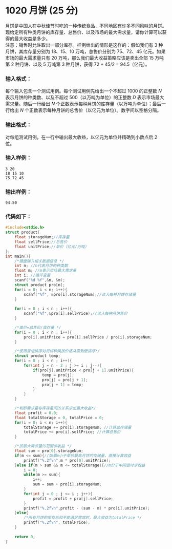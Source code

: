 # 1020 月饼 (25 分)
月饼是中国人在中秋佳节时吃的一种传统食品，不同地区有许多不同风味的月饼。现给定所有种类月饼的库存量、总售价、以及市场的最大需求量，请你计算可以获得的最大收益是多少。<br/>
注意：销售时允许取出一部分库存。样例给出的情形是这样的：假如我们有 3 种月饼，其库存量分别为 18、15、10 万吨，总售价分别为 75、72、45 亿元。如果市场的最大需求量只有 20 万吨，那么我们最大收益策略应该是卖出全部 15 万吨第 2 种月饼、以及 5 万吨第 3 种月饼，获得 72 + 45/2 = 94.5（亿元）。
### 输入格式：
每个输入包含一个测试用例。每个测试用例先给出一个不超过 1000 的正整数 $N$ 表示月饼的种类数、以及不超过 500（以万吨为单位）的正整数 $D$ 表示市场最大需求量。随后一行给出 $N$ 个正数表示每种月饼的库存量（以万吨为单位）；最后一行给出 $N$ 个正数表示每种月饼的总售价（以亿元为单位）。数字间以空格分隔。
### 输出格式：
对每组测试用例，在一行中输出最大收益，以亿元为单位并精确到小数点后 2 位。
### 输入样例：
```
3 20
18 15 10
75 72 45
```
### 输出样例：
```
94.50
```
### 代码如下：
```c
#include<stdio.h>
struct product{
    float storageNum;//库存量 
    float sellPrice;//总售价 
    float unitPrice;//单价（亿元/万吨） 
}; 
int main(){
    /*键盘输入相关数据信息 */
    int n; //n代表月饼的种类数
    float m; //m表示市场最大需求量 
    int i; //循环变量 
    scanf("%d %f",&n, &m);
    struct product pro[n];
    for(i = 0; i < n; i++){
        scanf("%f", &pro[i].storageNum);//读入每种月饼存储量 
    }
    
    for(i = 0 ; i < n ; i++){
        scanf("%f",&pro[i].sellPrice);//读入每种月饼售价 
    }

    /*单价=总售价/库存量 */
    for(i = 0 ; i < n ; i++){
        pro[i].unitPrice = pro[i].sellPrice / pro[i].storageNum;
    }

    /*使用冒泡排序对月饼种类按价格从高到低排序*/
    struct product temp;
    for(i = 0 ; i < n ; i++){
        for(int j = n - 2 ; j >= i ; j--){
            if(pro[j].unitPrice < pro[j + 1].unitPrice){
                temp = pro[j];
                pro[j] = pro[j + 1];
                pro[j + 1] = temp;
            }
        }
    } 

    /*判断需求量与库存量间的关系求出最大收益*/
    float profit = 0.0;
    float totalStorage = 0, totalPrice = 0;
    for(i = 0; i < n; i++){
        totalStorage += pro[i].storageNum; //计算总存储量 
        totalPrice += pro[i].sellPrice; //计算总售价 
    }

    /*按最大需求量的范围求收益 */
    float sum = pro[0].storageNum;
    if(m <= sum){//如果m小于单价最高月饼的存储量，直接计算收益 
        printf("%.2f\n",m * pro[0].unitPrice);
    }else if(m > sum && m <= totalStorage){//m价于中间值时求收益 
        i = 0;
        while(m >= sum){
            i++;
            sum = sum + pro[i].storageNum;
        }
        for(int j = 0 ; j <= i ; j++){
            profit = profit + pro[j].sellPrice;
        }    
        printf("%.2f\n",profit - (sum - m) * pro[i].unitPrice);
    }else{
        /*所有月饼的库存总和不能满足需求时，最大收益为totalPrice */
        printf("%.2f\n", totalPrice);
    }
    
    return 0;
}
```